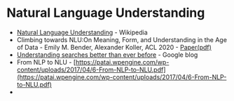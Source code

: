 # Natural Language Understanding

* [Natural Language Understanding](https://en.wikipedia.org/wiki/Natural-language_understanding) - Wikipedia 
* Climbing towards NLU:On Meaning, Form, and Understanding in the Age of Data - Emily M. Bender, Alexander Koller, ACL 2020 - [Paper\(pdf\)](https://openreview.net/pdf?id=GKTvAcb12b)
* [Understanding searches better than ever before](https://www.blog.google/products/search/search-language-understanding-bert/) - Google blog
* From NLP to NLU - [https://patai.wpengine.com/wp-content/uploads/2017/04/6-From-NLP-to-NLU.pdf](https://patai.wpengine.com/wp-content/uploads/2017/04/6-From-NLP-to-NLU.pdf)
* 
